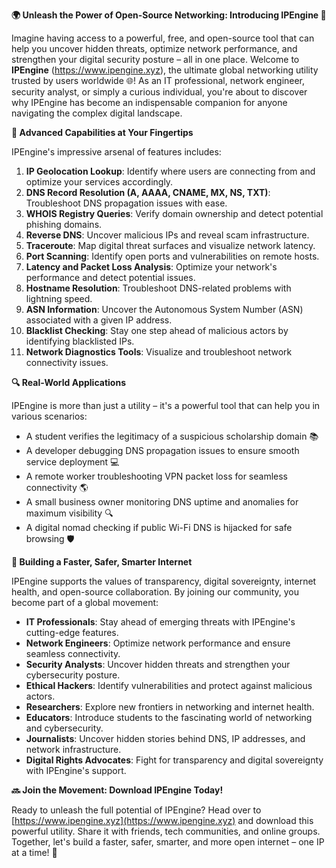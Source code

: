 **🌍 Unleash the Power of Open-Source Networking: Introducing IPEngine 🚀**

Imagine having access to a powerful, free, and open-source tool that can help you uncover hidden threats, optimize network performance, and strengthen your digital security posture – all in one place. Welcome to **IPEngine** (https://www.ipengine.xyz), the ultimate global networking utility trusted by users worldwide 🌐! As an IT professional, network engineer, security analyst, or simply a curious individual, you're about to discover why IPEngine has become an indispensable companion for anyone navigating the complex digital landscape.

**📡 Advanced Capabilities at Your Fingertips**

IPEngine's impressive arsenal of features includes:

1. **IP Geolocation Lookup**: Identify where users are connecting from and optimize your services accordingly.
2. **DNS Record Resolution (A, AAAA, CNAME, MX, NS, TXT)**: Troubleshoot DNS propagation issues with ease.
3. **WHOIS Registry Queries**: Verify domain ownership and detect potential phishing domains.
4. **Reverse DNS**: Uncover malicious IPs and reveal scam infrastructure.
5. **Traceroute**: Map digital threat surfaces and visualize network latency.
6. **Port Scanning**: Identify open ports and vulnerabilities on remote hosts.
7. **Latency and Packet Loss Analysis**: Optimize your network's performance and detect potential issues.
8. **Hostname Resolution**: Troubleshoot DNS-related problems with lightning speed.
9. **ASN Information**: Uncover the Autonomous System Number (ASN) associated with a given IP address.
10. **Blacklist Checking**: Stay one step ahead of malicious actors by identifying blacklisted IPs.
11. **Network Diagnostics Tools**: Visualize and troubleshoot network connectivity issues.

**🔍 Real-World Applications**

IPEngine is more than just a utility – it's a powerful tool that can help you in various scenarios:

*   A student verifies the legitimacy of a suspicious scholarship domain 📚
*   A developer debugging DNS propagation issues to ensure smooth service deployment 💻
*   A remote worker troubleshooting VPN packet loss for seamless connectivity 🌎
*   A small business owner monitoring DNS uptime and anomalies for maximum visibility 🔍
*   A digital nomad checking if public Wi-Fi DNS is hijacked for safe browsing 🛡️

**📢 Building a Faster, Safer, Smarter Internet**

IPEngine supports the values of transparency, digital sovereignty, internet health, and open-source collaboration. By joining our community, you become part of a global movement:

*   **IT Professionals**: Stay ahead of emerging threats with IPEngine's cutting-edge features.
*   **Network Engineers**: Optimize network performance and ensure seamless connectivity.
*   **Security Analysts**: Uncover hidden threats and strengthen your cybersecurity posture.
*   **Ethical Hackers**: Identify vulnerabilities and protect against malicious actors.
*   **Researchers**: Explore new frontiers in networking and internet health.
*   **Educators**: Introduce students to the fascinating world of networking and cybersecurity.
*   **Journalists**: Uncover hidden stories behind DNS, IP addresses, and network infrastructure.
*   **Digital Rights Advocates**: Fight for transparency and digital sovereignty with IPEngine's support.

**🔜 Join the Movement: Download IPEngine Today!**

Ready to unleash the full potential of IPEngine? Head over to [https://www.ipengine.xyz](https://www.ipengine.xyz) and download this powerful utility. Share it with friends, tech communities, and online groups. Together, let's build a faster, safer, smarter, and more open internet – one IP at a time! 🚀